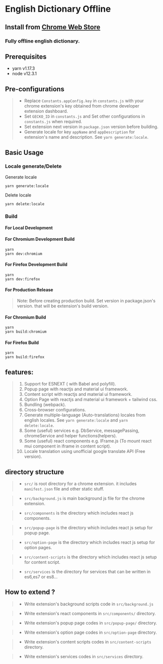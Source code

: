 
# English Dictionary Offline 

## Install from [Chrome Web Store](https://chrome.google.com/webstore/detail/pbknajakomimhnnaiddkbddboifjolbf)


### Fully offline english dictionary. 


## Prerequisites

- yarn v1.17.3
- node v12.3.1

## Pre-configurations

> * Replace `Constants.appConfig.key` in `constants.js` with your chrome extension's key obtained from chrome developer extension dashboard.
> * Set `GECKO_ID` in `constants.js` and Set other configurations in `constants.js` when required.
> * Set extension next version in `package.json` version before building.
> * Generate locale for key `appName` and `appDescription` for extension's name and description. See `yarn generate:locale`.

## Basic Usage

### Locale generate/Delete

Generate locale
````
yarn generate:locale
````

Delete locale
````
yarn delete:locale
````

### Build

#### For Local Development

#### For Chromium Development Build

```
yarn
yarn dev:chromium
```

#### For Firefox Development Build

```
yarn
yarn dev:firefox
```

#### For Production Release

> Note: Before creating production build. Set version in package.json's version. that will be extension's build version. 

#### For Chromium Build

```
yarn
yarn build:chromium
```

#### For Firefox Build

```
yarn
yarn build:firefox
```



## features:

> 1. Support for ESNEXT ( with Babel and polyfill).
> 2. Popup page with reactjs and material ui framework.
> 3. Content script with reactjs and material ui framework.
> 5. Option Page with reactjs and material ui framework + tailwind css.
> 5. Bundling (webpack).
> 6. Cross-browser configurations.
> 7. Generate multiple-language (Auto-translations) locales from english locales. See `yarn generate:locale` and `yarn delete:locale`. 
> 8. Some (useful) services e.g. DbService, messagePassing, chromeService and helper functions(helpers).
> 9. Some (useful) react components e.g. IFrame.js (To mount react mui component in iframe in content script).
> 10. Locale translation using unofficial google translate API (Free version).

## directory structure

> - `src/` is root directory for a chrome extension. it includes `manifest.json` file and other static stuff.

> - `src/background.js` is main background js file for the chrome extension.

> - `src/components` is the directory which includes react js components.

> - `src/popup-page` is the directory which includes react js setup for popup page.

> - `src/option-page` is the directory which includes react js setup for option pages.

> - `src/content-scripts` is the directory which includes react js setup for content script.

> - `src/services` is the directory for services that can be written in es6,es7 or es8...

## How to extend ?

> - Write extension's background scripts code in `src/background.js`

> - Write extension's react components in `src/components/` directory.

> - Write extension's popup page codes in `src/popup-page/` directory.

> - Write extension's option page codes in `src/option-page` directory.

> - Write extension's content scripts codes in `src/content-scripts` directory.

> - Write extension's services codes in `src/services` directory.
